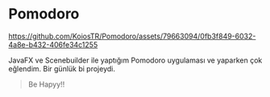 # Pomodoro

https://github.com/KoiosTR/Pomodoro/assets/79663094/0fb3f849-6032-4a8e-b432-406fe34c1255

JavaFX ve Scenebuilder ile yaptığım Pomodoro uygulaması ve yaparken çok eğlendim. Bir günlük bi projeydi.

> Be Hapyy!!
